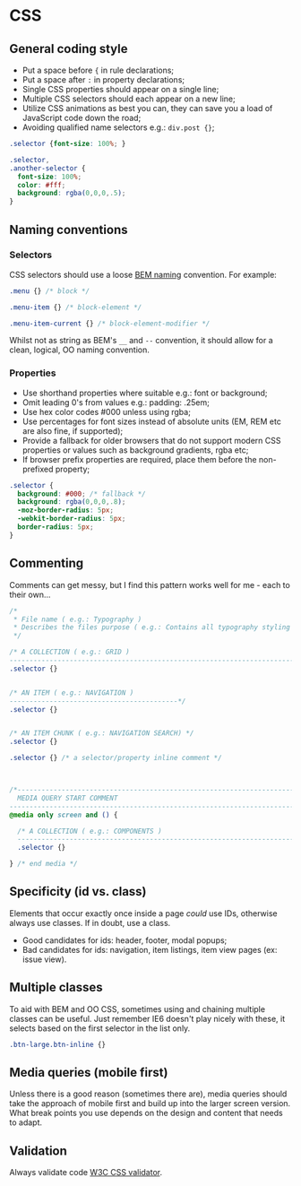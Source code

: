 # CSS

## General coding style

- Put a space before `{` in rule declarations;
- Put a space after `:` in property declarations;
- Single CSS properties should appear on a single line;
- Multiple CSS selectors should each appear on a new line;
- Utilize CSS animations as best you can, they can save you a load of JavaScript code down the road;
- Avoiding qualified name selectors e.g.: `div.post {}`;


```css
.selector {font-size: 100%; }
```

```css
.selector,
.another-selector {
  font-size: 100%;
  color: #fff;
  background: rgba(0,0,0,.5);
}
```

## Naming conventions

### Selectors

CSS selectors should use a loose [BEM naming](http://coding.smashingmagazine.com/2012/04/16/a-new-front-end-methodology-bem/) convention. For example:

```css
.menu {} /* block */

.menu-item {} /* block-element */

.menu-item-current {} /* block-element-modifier */
```

Whilst not as string as BEM's `__` and `--` convention, it should allow for a clean, logical, OO naming convention. 

### Properties

- Use shorthand properties where suitable e.g.: font or background;
- Omit leading 0's from values e.g.: padding: .25em;
- Use hex color codes #000 unless using rgba;
- Use percentages for font sizes instead of absolute units (EM, REM etc are also fine, if supported);
- Provide a fallback for older browsers that do not support modern CSS properties or values such as background gradients, rgba etc;
- If browser prefix properties are required, place them before the non-prefixed property;

```css
.selector {
  background: #000; /* fallback */
  background: rgba(0,0,0,.8);
  -moz-border-radius: 5px;
  -webkit-border-radius: 5px;
  border-radius: 5px;
}
```

## Commenting

Comments can get messy, but I find this pattern works well for me - each to their own...

```css
/*
 * File name ( e.g.: Typography )
 * Describes the files purpose ( e.g.: Contains all typography styling for headings, lists, etc )
 */

/* A COLLECTION ( e.g.: GRID )
----------------------------------------------------------------------------------*/
.selector {}


/* AN ITEM ( e.g.: NAVIGATION )
------------------------------------------*/
.selector {}


/* AN ITEM CHUNK ( e.g.: NAVIGATION SEARCH) */
.selector {}

.selector {} /* a selector/property inline comment */



/*------------------------------------------------------------------------------------
  MEDIA QUERY START COMMENT
------------------------------------------------------------------------------------*/
@media only screen and () {

  /* A COLLECTION ( e.g.: COMPONENTS )
  ----------------------------------------------------------------------------------*/
  .selector {}

} /* end media */
```

## Specificity (id vs. class)

Elements that occur exactly once inside a page *could* use IDs, otherwise always use classes.
If in doubt, use a class.

- Good candidates for ids: header, footer, modal popups;
- Bad candidates for ids: navigation, item listings, item view pages (ex: issue view).

## Multiple classes

To aid with BEM and OO CSS, sometimes using and chaining multiple classes can be useful.
Just remember IE6 doesn't play nicely with these, it selects based on the first selector in the list only.

```css
.btn-large.btn-inline {}
```

## Media queries (mobile first)

Unless there is a good reason (sometimes there are), media queries should take the approach of mobile first and build up into the larger screen version.
What break points you use depends on the design and content that needs to adapt.

## Validation

Always validate code [W3C CSS validator](http://jigsaw.w3.org/css-validator/).
